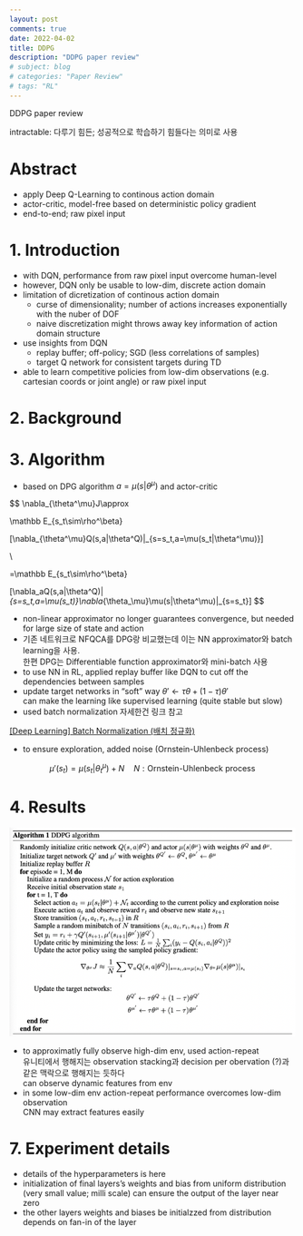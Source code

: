 ```yaml
---
layout: post
comments: true
date: 2022-04-02
title: DDPG
description: "DDPG paper review"
# subject: blog
# categories: "Paper Review"
# tags: "RL"
---
```


DDPG paper review

intractable: 다루기 힘든; 성공적으로 학습하기 힘들다는 의미로 사용

# Abstract

- apply Deep Q-Learning to continous action domain
- actor-critic, model-free based on deterministic policy gradient
- end-to-end; raw pixel input

# 1. Introduction

- with DQN, performance from raw pixel input overcome human-level
- however, DQN only be usable to low-dim, discrete action domain
- limitation of dicretization of continous action domain
    - curse of dimensionality; number of actions increases exponentially with the nuber of DOF
    - naive discretization might throws away key information of action domain structure
- use insights from DQN
    - replay buffer; off-policy; SGD (less correlations of samples)
    - target Q network for consistent targets during TD
- able to learn competitive policies from low-dim observations (e.g. cartesian coords or joint angle) or raw pixel input

# 2. Background

# 3. Algorithm

- based on DPG algorithm $a=\mu(s|\theta^\mu)$ and actor-critic

$$
\nabla_{\theta^\mu}J\approx

\mathbb E_{s_t\sim\rho^\beta}

[\nabla_{\theta^\mu}Q(s,a|\theta^Q)|_{s=s_t,a=\mu(s_t|\theta^\mu)}]

\\

=\mathbb E_{s_t\sim\rho^\beta}

[\nabla_aQ(s,a|\theta^Q)|_{s=s_t,a=\mu(s_t)}\nabla_{\theta_\mu}\mu(s|\theta^\mu)|_{s=s_t}]
$$

- non-linear approximator no longer guarantees convergence, but needed for large size of state and action
- 기존 네트워크로 NFQCA를 DPG랑 비교했는데 이는 NN approximator와 batch learning을 사용.  
한편 DPG는 Differentiable function approximator와 mini-batch 사용
- to use NN in RL, applied replay buffer like DQN to cut off the dependencies between samples
- update target networks in “soft” way $\theta'\leftarrow\tau\theta+(1-\tau)\theta'$  
can make the learning like supervised learning (quite stable but slow)
- used batch normalization 자세한건 링크 참고

[[Deep Learning] Batch Normalization (배치 정규화)](https://eehoeskrap.tistory.com/430)

- to ensure exploration, added noise (Ornstein-Uhlenbeck process)

$$
\mu'(s_t)=\mu(s_t|\theta^\mu_t)+N\quad N:\text{Ornstein-Uhlenbeck process}
$$

# 4. Results

![_config.yml](/images/paper_review_images/DDPG_pseudo.png)

- to approximatly fully observe high-dim env, used action-repeat  
유니티에서 행해지는 observation stacking과 decision per obervation (?)과 같은 맥락으로 행해지는 듯하다  
can observe dynamic features from env
- in some low-dim env action-repeat performance overcomes low-dim observation  
CNN may extract features easily

# 7. Experiment details

- details of the hyperparameters is here
- initialization of final layers’s weights and bias from uniform distribution (very small value; milli scale) can ensure the output of the layer near zero
- the other layers weights and biases be initialzzed from distribution depends on fan-in of the layer